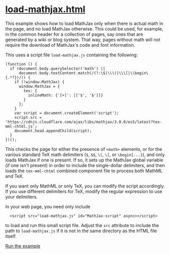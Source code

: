 # [load-mathjax.html](https://mathjax.github.io/MathJax-demos-web/load-mathjax.html)

This example shows how to load MathJax only when there is actual math in the page, and no load MathJax otherwise.  This could be used, for example, in the common header for a collection of pages, say ones that are generated by a wiki or blog system.  That way, pages without math will not require the download of MathJax's code and font information.

This uses a script file `load-mathjax.js` containing the following:

```
(function () {
  if (document.body.querySelector('math') ||
      document.body.textContent.match(/(?:\$|\\\(|\\\[|\\begin\{.*?})/)) {
    if (!window.MathJax) {
      window.MathJax = {
        tex: {
          inlineMath: {'[+]': [['$', '$']]}
        }
      };
    }
    var script = document.createElement('script');
    script.src = 'https://cdnjs.cloudflare.com/ajax/libs/mathjax/3.0.0/es5/latest?tex-mml-chtml.js';
    document.head.appendChild(script);
  }
})();
```

This checks the page for either the presence of `<math>` elements, or for the various standard TeX math delimiters (`$`, `$$`, `\(`, `\[`, or `\begin{...}`), and only loads MathJax if one is present.  If so, it sets up the MathJax global variable (if one isn't present) in order to include the single-dollar delimiters, and then loads the `tex-mml-chtml` combined component file to process both MathML and TeX.

If you want only MathML or only TeX, you can modify the script accordingly.  If you use different delimiters for TeX, modify the regular expression to use your delimiters.

In your web page, you need only include

```
  <script src="load-mathjax.js" id="MathJax-script" async></script>
```

to load and run this small script file.  Adjust the `src` attribute to include the path to `load-mathjax.js` if it is not in the same directory as the HTML file itself.

[Run the example](https://mathjax.github.io/MathJax-demos-web/load-mathjax.html)
